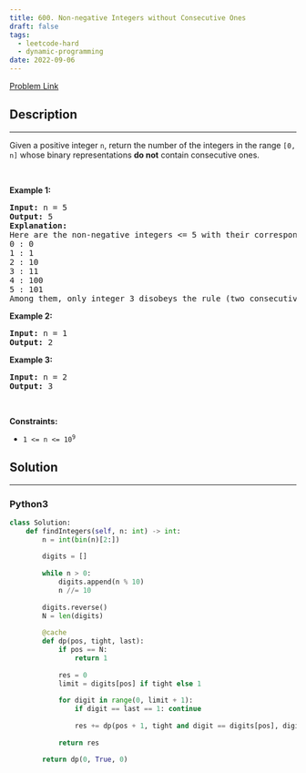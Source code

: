 ```yaml
---
title: 600. Non-negative Integers without Consecutive Ones
draft: false
tags: 
  - leetcode-hard
  - dynamic-programming
date: 2022-09-06
---
```


[Problem Link](https://leetcode.com/problems/non-negative-integers-without-consecutive-ones/)

## Description

---
<p>Given a positive integer <code>n</code>, return the number of the integers in the range <code>[0, n]</code> whose binary representations <strong>do not</strong> contain consecutive ones.</p>

<p>&nbsp;</p>
<p><strong class="example">Example 1:</strong></p>

<pre>
<strong>Input:</strong> n = 5
<strong>Output:</strong> 5
<strong>Explanation:</strong>
Here are the non-negative integers &lt;= 5 with their corresponding binary representations:
0 : 0
1 : 1
2 : 10
3 : 11
4 : 100
5 : 101
Among them, only integer 3 disobeys the rule (two consecutive ones) and the other 5 satisfy the rule. 
</pre>

<p><strong class="example">Example 2:</strong></p>

<pre>
<strong>Input:</strong> n = 1
<strong>Output:</strong> 2
</pre>

<p><strong class="example">Example 3:</strong></p>

<pre>
<strong>Input:</strong> n = 2
<strong>Output:</strong> 3
</pre>

<p>&nbsp;</p>
<p><strong>Constraints:</strong></p>

<ul>
	<li><code>1 &lt;= n &lt;= 10<sup>9</sup></code></li>
</ul>


## Solution

---
### Python3
``` py title='non-negative-integers-without-consecutive-ones'
class Solution:
    def findIntegers(self, n: int) -> int:
        n = int(bin(n)[2:])
        
        digits = []
        
        while n > 0:
            digits.append(n % 10)
            n //= 10
        
        digits.reverse()
        N = len(digits)
        
        @cache
        def dp(pos, tight, last):
            if pos == N:
                return 1
            
            res = 0
            limit = digits[pos] if tight else 1
            
            for digit in range(0, limit + 1):
                if digit == last == 1: continue
                    
                res += dp(pos + 1, tight and digit == digits[pos], digit)
            
            return res
        
        return dp(0, True, 0)
```

